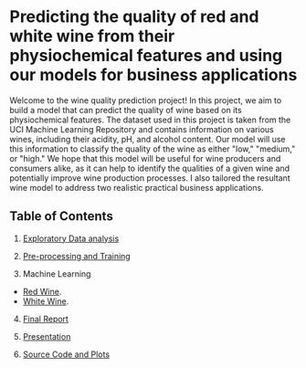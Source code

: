 # Predicting the quality of red and white wine from their physiochemical features and using our models for business applications

Welcome to the wine quality prediction project! In this project, we aim to build a model that can predict the quality of wine based on its physiochemical features. The dataset used in this project is taken from the UCI Machine Learning Repository and contains information on various wines, including their acidity, pH, and alcohol content. Our model will use this information to classify the quality of the wine as either "low," "medium," or "high." We hope that this model will be useful for wine producers and consumers alike, as it can help to identify the qualities of a given wine and potentially improve wine production processes. I also tailored the resultant wine model to address two realistic practical business applications.


## Table of Contents

1. [Exploratory Data analysis](https://github.com/Tchawla182/Predicting-the-quality-of-wine-from-its-chemical-composition/blob/main/WINE%20CAPSTONE%20-%20Exploratory%20Data%20Analysis.ipynb)

2. [Pre-processing and Training](https://github.com/Tchawla182/Predicting-the-quality-of-wine-from-its-chemical-composition/commit/f91a5721630c9d3663d24f267f583b4b280b1313)

3. Machine Learning
+   [Red Wine](https://github.com/Tchawla182/Predicting-the-quality-of-wine-from-its-chemical-composition/commit/6381e96288b52143f9390b0eefba014694f6053b). 
+   [White Wine](https://github.com/Tchawla182/Predicting-the-quality-of-wine-from-its-chemical-composition/blob/main/Wine%20Capstone%20-%20White%20Wine%20ML%20Modeling.ipynb).

4. [Final Report](https://github.com/Tchawla182/Predicting-the-quality-of-wine-from-its-chemical-composition/commit/a2221a6eb6a3475564f0bb0419a0cd2dd613f725)

5. [Presentation](https://github.com/Tchawla182/Predicting-the-quality-of-wine-from-its-chemical-composition/blob/main/Predicting%20Wine%20Quality%20Based%20off%20their%20physicochemical%20features.pdf)

6. [Source Code and Plots](https://github.com/Tchawla182/Predicting-the-quality-of-wine-from-its-chemical-composition/tree/main/plots)
